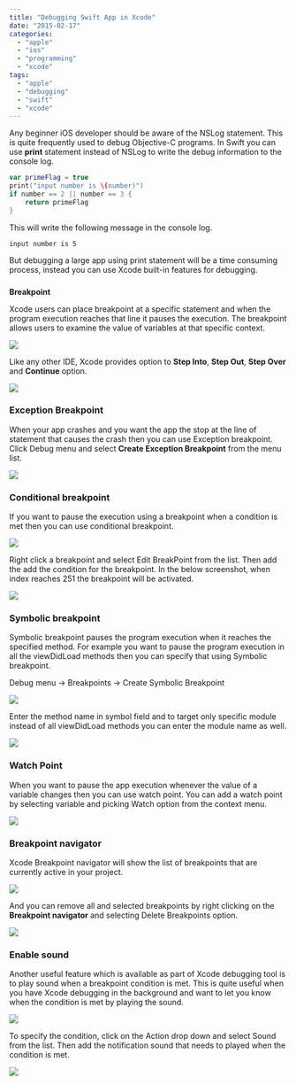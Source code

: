 ```yaml
---
title: "Debugging Swift App in Xcode"
date: "2015-02-17"
categories: 
  - "apple"
  - "ios"
  - "programming"
  - "xcode"
tags: 
  - "apple"
  - "debugging"
  - "swift"
  - "xcode"
---
```


Any beginner iOS developer should be aware of the NSLog statement. This is quite frequently used to debug Objective-C programs. In Swift you can use **print** statement instead of NSLog to write the debug information to the console log.

```swift
var primeFlag = true
print("input number is \(number)")
if number == 2 || number == 3 {
    return primeFlag
}
```

This will write the following message in the console log.

`input number is 5`

But debugging a large app using print statement will be a time consuming process, instead you can use Xcode built-in features for debugging.  

###   
**Breakpoint**

Xcode users can place breakpoint at a specific statement and when the program execution reaches that line it pauses the execution. The breakpoint allows users to examine the value of variables at that specific context.

![](/assets/images/201502160926.jpg)

Like any other IDE, Xcode provides option to **Step Into**, **Step Out**, **Step Over** and **Continue** option.

![](/assets/images/201502160929.jpg)

### Exception Breakpoint

When your app crashes and you want the app the stop at the line of statement that causes the crash then you can use Exception breakpoint. Click Debug menu and select **Create Exception Breakpoint** from the menu list.

![](/assets/images/201502161005.jpg)

### Conditional breakpoint

If you want to pause the execution using a breakpoint when a condition is met then you can use conditional breakpoint.

![](/assets/images/201502162238.jpg)

Right click a breakpoint and select Edit BreakPoint from the list. Then add the add the condition for the breakpoint. In the below screenshot, when index reaches 251 the breakpoint will be activated.

![](/assets/images/201502170549.jpg)

### Symbolic breakpoint

Symbolic breakpoint pauses the program execution when it reaches the specified method. For example you want to pause the program execution in all the viewDidLoad methods then you can specify that using Symbolic breakpoint.

Debug menu -> Breakpoints -> Create Symbolic Breakpoint

![](/assets/images/201502170555.jpg)

Enter the method name in symbol field and to target only specific module instead of all viewDidLoad methods you can enter the module name as well.

![](/assets/images/201502170820.jpg)

### Watch Point

When you want to pause the app execution whenever the value of a variable changes then you can use watch point. You can add a watch point by selecting variable and picking Watch option from the context menu.

![](/assets/images/201502170829.jpg)

### Breakpoint navigator

Xcode Breakpoint navigator will show the list of breakpoints that are currently active in your project.

![](/assets/images/201502170836.jpg)

And you can remove all and selected breakpoints by right clicking on the **Breakpoint navigator** and selecting Delete Breakpoints option.

![](/assets/images/201502170838.jpg)

### Enable sound

Another useful feature which is available as part of Xcode debugging tool is to play sound when a breakpoint condition is met. This is quite useful when you have Xcode debugging in the background and want to let you know when the condition is met by playing the sound.

![](/assets/images/201502170845.jpg)

To specify the condition, click on the Action drop down and select Sound from the list. Then add the notification sound that needs to played when the condition is met.

![](/assets/images/201502170846.jpg)
